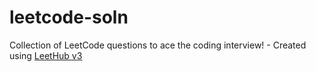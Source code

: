 # leetcode-soln
Collection of LeetCode questions to ace the coding interview! - Created using [LeetHub v3](https://github.com/raphaelheinz/LeetHub-3.0)
